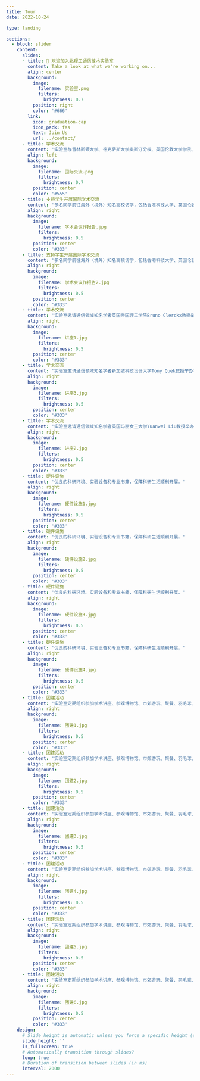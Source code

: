 ```yaml
---
title: Tour
date: 2022-10-24

type: landing

sections:
  - block: slider
    content:
      slides:
      - title: 👋 欢迎加入北理工通信技术实验室
        content: Take a look at what we're working on...
        align: center
        background:
          image:
            filename: 实验室.png
            filters:
              brightness: 0.7
          position: right
          color: '#666'
        link:
          icon: graduation-cap
          icon_pack: fas
          text: Join Us
          url: ../contact/
      - title: 学术交流
        content: '实验室与普林斯顿大学、德克萨斯大学奥斯汀分校、英国伦敦大学学院、南安普顿大学、加拿大阿尔伯塔大学、新加坡国立大学、香港科技大学、香港理工大学等多所知名高校长期保持学术交流。'
        align: left
        background:
          image:
            filename: 国际交流.png
            filters:
              brightness: 0.7
          position: center
          color: '#555'
      - title: 支持学生开展国际学术交流
        content: '多名同学前往海外（境外）知名高校访学，包括香港科技大学、英国伦敦玛丽女王大学、新加坡国立大学、新加坡科技设计大学、澳门大学、香港理工大学等。'
        align: right
        background:
          image:
            filename: 学术会议作报告.jpg
            filters:
              brightness: 0.5
          position: center
          color: '#333'
      - title: 支持学生开展国际学术交流
        content: '多名同学前往海外（境外）知名高校访学，包括香港科技大学、英国伦敦玛丽女王大学、新加坡国立大学、新加坡科技设计大学、澳门大学、香港理工大学等。'
        align: right
        background:
          image:
            filename: 学术会议作报告2.jpg
            filters:
              brightness: 0.5
          position: center
          color: '#333'
      - title: 学术交流
        content: '实验室邀请通信领域知名学者英国帝国理工学院Bruno Clerckx教授举办学术讲座。'
        align: right
        background:
          image:
            filename: 讲座1.jpg
            filters:
              brightness: 0.5
          position: center
          color: '#333'
      - title: 学术交流
        content: '实验室邀请通信领域知名学者新加坡科技设计大学Tony Quek教授举办学术讲座。'
        align: right
        background:
          image:
            filename: 讲座3.jpg
            filters:
              brightness: 0.5
          position: center
          color: '#333'
      - title: 学术交流
        content: '实验室邀请通信领域知名学者英国玛丽女王大学Yuanwei Liu教授举办学术讲座。'
        align: right
        background:
          image:
            filename: 讲座2.jpg
            filters:
              brightness: 0.5
          position: center
          color: '#333'
      - title: 硬件设施
        content: '优良的科研环境、实验设备和专业书籍，保障科研生活顺利开展。'
        align: right
        background:
          image:
            filename: 硬件设施1.jpg
            filters:
              brightness: 0.5
          position: center
          color: '#333'
      - title: 硬件设施
        content: '优良的科研环境、实验设备和专业书籍，保障科研生活顺利开展。'
        align: right
        background:
          image:
            filename: 硬件设施2.jpg
            filters:
              brightness: 0.5
          position: center
          color: '#333'
      - title: 硬件设施
        content: '优良的科研环境、实验设备和专业书籍，保障科研生活顺利开展。'
        align: right
        background:
          image:
            filename: 硬件设施3.jpg
            filters:
              brightness: 0.5
          position: center
          color: '#333'
      - title: 硬件设施
        content: '优良的科研环境、实验设备和专业书籍，保障科研生活顺利开展。'
        align: right
        background:
          image:
            filename: 硬件设施4.jpg
            filters:
              brightness: 0.5
          position: center
          color: '#333'
      - title: 团建活动
        content: '实验室定期组织参加学术讲座、参观博物馆、市郊游玩、聚餐、羽毛球、乒乓球运动等丰富的团建活动。。'
        align: right
        background:
          image:
            filename: 团建1.jpg
            filters:
              brightness: 0.5
          position: center
          color: '#333'
      - title: 团建活动
        content: '实验室定期组织参加学术讲座、参观博物馆、市郊游玩、聚餐、羽毛球、乒乓球运动等丰富的团建活动。。'
        align: right
        background:
          image:
            filename: 团建2.jpg
            filters:
              brightness: 0.5
          position: center
          color: '#333'
      - title: 团建活动
        content: '实验室定期组织参加学术讲座、参观博物馆、市郊游玩、聚餐、羽毛球、乒乓球运动等丰富的团建活动。。'
        align: right
        background:
          image:
            filename: 团建3.jpg
            filters:
              brightness: 0.5
          position: center
          color: '#333'
      - title: 团建活动
        content: '实验室定期组织参加学术讲座、参观博物馆、市郊游玩、聚餐、羽毛球、乒乓球运动等丰富的团建活动。。'
        align: right
        background:
          image:
            filename: 团建4.jpg
            filters:
              brightness: 0.5
          position: center
          color: '#333'
      - title: 团建活动
        content: '实验室定期组织参加学术讲座、参观博物馆、市郊游玩、聚餐、羽毛球、乒乓球运动等丰富的团建活动。'
        align: right
        background:
          image:
            filename: 团建5.jpg
            filters:
              brightness: 0.5
          position: center
          color: '#333'
      - title: 团建活动
        content: '实验室定期组织参加学术讲座、参观博物馆、市郊游玩、聚餐、羽毛球、乒乓球运动等丰富的团建活动。'
        align: right
        background:
          image:
            filename: 团建6.jpg
            filters:
              brightness: 0.5
          position: center
          color: '#333'
    design:
      # Slide height is automatic unless you force a specific height (e.g. '400px')
      slide_height: ''
      is_fullscreen: true
      # Automatically transition through slides?
      loop: true
      # Duration of transition between slides (in ms)
      interval: 2000
---
```

